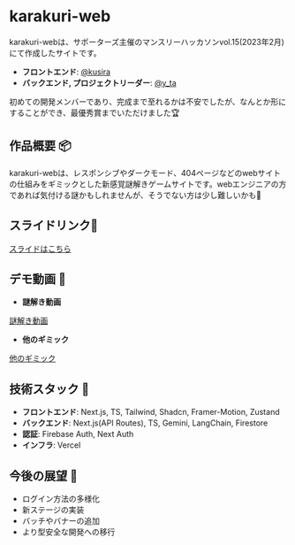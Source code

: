 # karakuri-web

karakuri-webは、サポーターズ主催のマンスリーハッカソンvol.15(2023年2月)にて作成したサイトです。<br />

- **フロントエンド**: [@kusira](https://github.com/kusira) 
- **バックエンド, プロジェクトリーダー**: [@y_ta](https://github.com/balckowl)

初めての開発メンバーであり、完成まで至れるかは不安でしたが、なんとか形にすることができ、最優秀賞までいただけました🏆

## 作品概要 📦
karakuri-webは、レスポンシブやダークモード、404ページなどのwebサイトの仕組みをギミックとした新感覚謎解きゲームサイトです。webエンジニアの方であれば気付ける謎かもしれませんが、そうでない方は少し難しいかも🥺

## スライドリンク🔗

[スライドはこちら](https://www.canva.com/design/DAF9A8UiOfM/yj9SBVo5jypc9VheGvDcsw/view?utm_content=DAF9A8UiOfM&utm_campaign=designshare&utm_medium=link&utm_source=editor)

## デモ動画 🎥

- **謎解き動画**

[謎解き動画](https://github.com/balckowl/karakuri_web/assets/129815120/fa558765-490a-4fc0-a6bd-41b944ba3663)

- **他のギミック**

[他のギミック](https://github.com/balckowl/karakuri_web/assets/129815120/dbd79195-3006-444b-8427-6c6c94f61d4d)

## 技術スタック 🚀

- **フロントエンド**: Next.js, TS, Tailwind, Shadcn, Framer-Motion, Zustand
- **バックエンド**: Next.js(API Routes), TS, Gemini, LangChain, Firestore
- **認証**: Firebase Auth, Next Auth
- **インフラ**: Vercel

## 今後の展望 🔭

- ログイン方法の多様化
- 新ステージの実装
- バッチやバナーの追加
- より型安全な開発への移行




